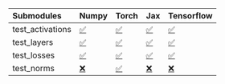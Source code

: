 | Submodules       | Numpy                                                                                                                           | Torch                                                                                                                           | Jax                                                                                                                             | Tensorflow                                                                                                                      |
|:-----------------|:--------------------------------------------------------------------------------------------------------------------------------|:--------------------------------------------------------------------------------------------------------------------------------|:--------------------------------------------------------------------------------------------------------------------------------|:--------------------------------------------------------------------------------------------------------------------------------|
| test_activations | <a href="https://github.com/unifyai/ivy/runs/7877118987?check_suite_focus=true" rel="noopener noreferrer" target="_blank">✅</a> | <a href="https://github.com/unifyai/ivy/runs/7877119655?check_suite_focus=true" rel="noopener noreferrer" target="_blank">✅</a> | <a href="https://github.com/unifyai/ivy/runs/7877120293?check_suite_focus=true" rel="noopener noreferrer" target="_blank">✅</a> | <a href="https://github.com/unifyai/ivy/runs/7877120775?check_suite_focus=true" rel="noopener noreferrer" target="_blank">✅</a> |
| test_layers      | <a href="https://github.com/unifyai/ivy/runs/7877119202?check_suite_focus=true" rel="noopener noreferrer" target="_blank">✅</a> | <a href="https://github.com/unifyai/ivy/runs/7877119877?check_suite_focus=true" rel="noopener noreferrer" target="_blank">✅</a> | <a href="https://github.com/unifyai/ivy/runs/7877120391?check_suite_focus=true" rel="noopener noreferrer" target="_blank">✅</a> | <a href="https://github.com/unifyai/ivy/runs/7877120928?check_suite_focus=true" rel="noopener noreferrer" target="_blank">✅</a> |
| test_losses      | <a href="https://github.com/unifyai/ivy/runs/7877119359?check_suite_focus=true" rel="noopener noreferrer" target="_blank">✅</a> | <a href="https://github.com/unifyai/ivy/runs/7877120036?check_suite_focus=true" rel="noopener noreferrer" target="_blank">✅</a> | <a href="https://github.com/unifyai/ivy/runs/7877120529?check_suite_focus=true" rel="noopener noreferrer" target="_blank">✅</a> | <a href="https://github.com/unifyai/ivy/runs/7877121057?check_suite_focus=true" rel="noopener noreferrer" target="_blank">✅</a> |
| test_norms       | <a href="https://github.com/unifyai/ivy/runs/7877119501?check_suite_focus=true" rel="noopener noreferrer" target="_blank">❌</a> | <a href="https://github.com/unifyai/ivy/runs/7877120161?check_suite_focus=true" rel="noopener noreferrer" target="_blank">✅</a> | <a href="https://github.com/unifyai/ivy/runs/7877120652?check_suite_focus=true" rel="noopener noreferrer" target="_blank">❌</a> | <a href="https://github.com/unifyai/ivy/runs/7877121200?check_suite_focus=true" rel="noopener noreferrer" target="_blank">❌</a> |